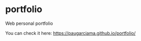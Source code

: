 # portfolio
Web personal portfolio

You can check it here: https://paugarciama.github.io/portfolio/
